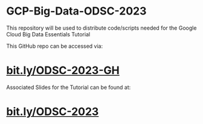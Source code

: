 # GCP-Big-Data-ODSC-2023
This repository will be used to distribute code/scripts needed for the Google Cloud Big Data Essentials Tutorial

This GitHub repo can be accessed via:
# [bit.ly/ODSC-2023-GH](https://bit.ly/ODSC-2023-GH)


Associated Slides for the Tutorial can be found at:
# [bit.ly/ODSC-2023](https://bit.ly/ODSC-2023)

